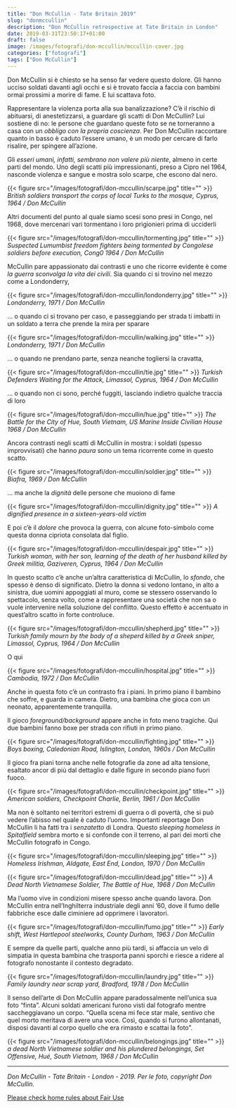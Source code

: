```yaml
---
title: "Don McCullin - Tate Britain 2019"
slug: "donmccullin"
description: "Don McCullin retrospective at Tate Britain in London"
date: 2019-03-31T23:50:17+01:00
draft: false
image: /images/fotografi/don-mccullin/mccullin-cover.jpg
categories: ["fotografi"]
tags: ["Don McCullin"]
---
```


Don McCullin si è chiesto se ha senso far vedere questo dolore. Gli hanno ucciso soldati davanti agli occhi e si è trovato faccia a faccia con bambini ormai prossimi a morire di fame. E lui scattava foto.

Rappresentare la violenza porta alla sua banalizzazione? C’è il rischio di abituarsi, di anestetizzarsi, a guardare gli scatti di Don McCullin? Lui sostiene di no: le persone che guardano queste foto se ne torneranno a casa con un _obbligo con la propria coscienza_. Per Don McCullin raccontare quanto in basso è caduto l’essere umano, è un modo per cercare di farlo risalire, per spingere all’azione.

Gli *esseri umani, infatti, sembrano non valere più niente*, almeno in certe parti del mondo.
Uno degli scatti più impressionanti, preso a Cipro nel 1964, nasconde violenza e sangue e mostra solo scarpe, che escono dal nero.

{{< figure src="/images/fotografi/don-mccullin/scarpe.jpg" title="" >}}
_British soldiers transport the corps of local Turks to the mosque, Cyprus, 1964 / Don McCullin_

Altri documenti del punto al quale siamo scesi sono presi in Congo, nel 1968, dove mercenari vari tormentano i loro prigionieri prima di ucciderli

{{< figure src="/images/fotografi/don-mccullin/tormenting.jpg" title="" >}}
_Suspected  Lumumbist freedom fighters being tormented by Congolese soldiers before execution, Cong0 1964 / Don McCullin_

McCullin pare appassionato dai contrasti e uno che ricorre evidente è come *la guerra sconvolga la vita dei civili*. Sia quando ci si trovino nel mezzo come a Londonderry,

{{< figure src="/images/fotografi/don-mccullin/londonderry.jpg" title="" >}}
_Londonderry, 1971 / Don McCullin_

… o quando ci si trovano per caso, e passeggiando per strada ti imbatti in un soldato a terra che prende la mira per sparare

{{< figure src="/images/fotografi/don-mccullin/walking.jpg" title="" >}}
_Londonderry, 1971 / Don McCullin_

... o quando ne prendano parte, senza neanche togliersi la cravatta,

{{< figure src="/images/fotografi/don-mccullin/tie.jpg" title="" >}}
_Turkish Defenders Waiting for the Attack, Limassol, Cyprus, 1964 / Don McCullin_

... o quando non ci sono, perché fuggiti, lasciando indietro qualche traccia di loro

{{< figure src="/images/fotografi/don-mccullin/hue.jpg" title="" >}}
_The Battle for the City of Hue, South Vietnam, US Marine Inside Civilian House 1968 / Don McCullin_

Ancora contrasti negli scatti di McCullin in mostra: i soldati (spesso improvvisati) che hanno *paura* sono un tema ricorrente come in questo scatto.

{{< figure src="/images/fotografi/don-mccullin/soldier.jpg" title="" >}}
_Biafra, 1969 / Don McCullin_

… ma anche la *dignità* delle persone che muoiono di fame

{{< figure src="/images/fotografi/don-mccullin/dignity.jpg" title="" >}}
_A dignified presence in a sixteen-years-old victim_

E poi c’è il *dolore* che provoca la guerra, con alcune foto-simbolo come questa donna cipriota consolata dal figlio.

{{< figure src="/images/fotografi/don-mccullin/despair.jpg" title="" >}}
_Turkish woman, with her son, learning of the death of her husband killed by Greek militia, Gaziveren, Cyprus, 1964 / Don McCullin_

In questo scatto c’è anche un’altra caratteristica di McCullin, lo *sfondo*, che spesso è denso di significato. Dietro la donna si vedono lontano, in alto a sinistra, due uomini appoggiati al muro, come se stessero osservando lo spettacolo, senza volto, come a rappresentare una società che non sa o vuole intervenire nella soluzione del conflitto.
Questo effetto è accentuato in quest’altro scatto in forte controluce.

{{< figure src="/images/fotografi/don-mccullin/shepherd.jpg" title="" >}}
_Turkish family mourn by the body of a sheperd killed by a Greek sniper, Limassol, Cyprus, 1964 / Don McCullin_

O qui

{{< figure src="/images/fotografi/don-mccullin/hospital.jpg" title="" >}}
_Cambodia, 1972 / Don McCullin_

Anche in questa foto c’è un contrasto fra i piani. In primo piano il bambino che soffre, e guarda in camera. Dietro, una bambina che gioca con un neonato, apparentemente tranquilla.

Il gioco _*foreground/background*_ appare anche in foto meno tragiche. Qui due bambini fanno boxe per strada con rifiuti in primo piano.

{{< figure src="/images/fotografi/don-mccullin/fighting.jpg" title="" >}}
_Boys boxing, Caledonian Road, Islington, London, 1960s / Don McCullin_

Il gioco fra piani torna anche nelle fotografie da zone ad alta tensione, esaltato ancor di più dal dettaglio e dalle figure in secondo piano fuori fuoco.

{{< figure src="/images/fotografi/don-mccullin/checkpoint.jpg" title="" >}}
_American soldiers, Checkpoint Charlie, Berlin, 1961 / Don McCullin_

Ma non è soltanto nei territori estremi di guerra o di povertà, che si può vedere l’abisso nel quale è caduto l’uomo.
Importanti reportage Don McCullin li ha fatti tra i *senzatetto* di Londra.
Questo _sleeping homeless in Spitalfield_ sembra morto e si confonde con il terreno, al pari dei morti che McCullin fotografò in Congo.

{{< figure src="/images/fotografi/don-mccullin/sleeping.jpg" title="" >}}
_Homeless Irishman, Aldgate, East End, London, 1970 / Don McCullin_

{{< figure src="/images/fotografi/don-mccullin/dead.jpg" title="" >}}
_A Dead North Vietnamese Soldier, The Battle of Hue, 1968 / Don McCullin_

Ma l’uomo vive in condizioni misere spesso anche quando lavora. Don McCullin entra nell’Inghilterra industriale degli anni ’60, dove il fumo delle fabbriche esce dalle ciminiere ad opprimere i lavoratori.

{{< figure src="/images/fotografi/don-mccullin/fumo.jpg" title="" >}}
_Early shift, West Hartlepool steelworks, County Durham, 1963 / Don McCullin_

E sempre da quelle parti, qualche anno più tardi, si affaccia un velo di simpatia in questa bambina che trasporta panni sporchi e riesce a ridere al fotografo nonostante il contesto degradato.

{{< figure src="/images/fotografi/don-mccullin/laundry.jpg" title="" >}}
_Family laundry near scrap yard, Bradford, 1978 / Don McCullin_

Il senso dell’arte di Don McCullin appare paradossalmente nell’unica sua foto “finta”. Alcuni soldati americani furono visti dal fotografo mentre saccheggiavano un corpo. “Quella scena mi fece star male, sentivo che quel morto meritava di avere una voce. Così, quando si furono allontanati, disposi davanti al corpo quello che era rimasto e scattai la foto”.

{{< figure src="/images/fotografi/don-mccullin/belongings.jpg" title="" >}}
_a dead North Vietnamese soldier and his plundered belongings, Set Offensive, Hué, South Vietnam, 1968 / Don McCullin_


- - -
_Don McCullin - Tate Britain - London - 2019.
Per le foto, copyright Don McCullin._

<a href="/fairuse">
Please check home rules about Fair Use
</a>
